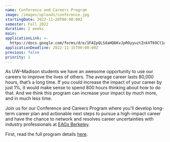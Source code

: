 ```yaml
---
name: Conference and Careers Program
image: /images/uploads/conference.jpg
startingDate: 2022-11-20T00:00:00Z
semester: Fall 2022
duration: 2 weeks
main:
applicationLink: >-
  https://docs.google.com/forms/d/e/1FAIpQLSdaHQ6KvJpROyyuztZnkVT69Ct1qIIEjEo_Y_qixzdiD0qZSA/viewform
applicationDeadline: 2022-11-15T00:00:00Z
previous: false
priority: 1
---
```

As UW–Madison students we have an awesome opportunity to use our careers to improve the lives of others. The average career lasts 80,000 hours, that’s a long time. If you could increase the impact of your career by just 1%, it would make sense to spend 800 hours thinking about how to do that. And we think this program can increase your impact by much more, and in much less time.

Join us for our Conference and Careers Program where you'll develop long-term career plan and actionable next steps to pursue a high-impact career and have the chance to network and resolves career uncertainties with industry professionals at <a target="_blank" rel="noopener" href="https://www.eaglobal.org/events/eagxberkeley2022/">EAGx Berkeley</a>.

First, read the full program details [here](https://www.notion.so/outreach-handbook/Career-Planning-Program-28f7534cb6e947f0ad896726005215b0).